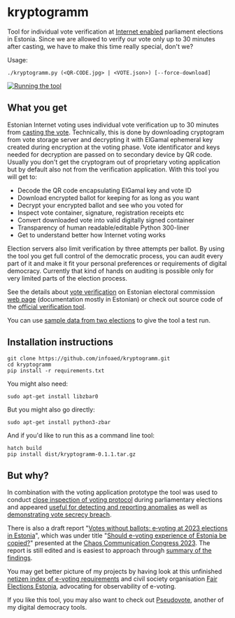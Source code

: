 # kryptogramm

Tool for individual vote verification at [Internet enabled](https://github.com/vvk-ehk/ivxv) parliament elections in Estonia. Since we are allowed to verify our vote only up to 30 minutes after casting, we have to make this time really special, don't we?

Usage:

```
./kryptogramm.py (<QR-CODE.jpg> | <VOTE.json>) [--force-download]
```

[![Running the tool](https://img.youtube.com/vi/JX2NiK_p6wo/0.jpg)](https://www.youtube.com/watch?v=JX2NiK_p6wo)

## What you get

Estonian Internet voting uses individual vote verification up to 30 minutes from [casting the vote](https://youtu.be/GuKiJKL4WdI). Technically, this is done by downloading cryptogram from vote storage server and decrypting it with ElGamal ephemeral key created during encryption at the voting phase. Vote identificator and keys needed for decryption are passed on to secondary device by QR code. Usually you don't get the cryptogram out of proprietary voting application but by default also not from the verification application. With this tool you will get to:

* Decode the QR code encapsulating ElGamal key and vote ID
* Download encrypted ballot for keeping for as long as you want
* Decrypt your encrypted ballot and see who you voted for
* Inspect vote container, signature, registration receipts etc
* Convert downloaded vote into valid digitally signed container
* Transparency of human readable/editable Python 300-liner
* Get to understand better how Internet voting works

Election servers also limit verification by three attempts per ballot. By using the tool you get full control of the democratic process, you can audit every part of it and make it fit your personal preferences or requirements of digital democracy. Currently that kind of hands on auditing is possible only for very limited parts of the election process.

See the details about [vote verification](https://www.valimised.ee/en/internet-voting/guidelines/checking-i-vote) on Estonian electoral commission [web page](https://www.valimised.ee/en/internet-voting/documents-about-internet-voting) (documentation mostly in Estonian) or check out source code of the [official verification tool](https://github.com/vvk-ehk/ivotingverification).

You can use [sample data from two elections](data) to give the tool a test run.

## Installation instructions

```
git clone https://github.com/infoaed/kryptogramm.git
cd kryptogramm
pip install -r requirements.txt
```

You might also need:

```
sudo apt-get install libzbar0
```

But you might also go directly:

```
sudo apt-get install python3-zbar
```

And if you'd like to run this as a command line tool:

```
hatch build
pip install dist/kryptogramm-0.1.1.tar.gz
```
## But why?

In combination with the voting application prototype the tool was used to conduct [close inspection of voting protocol](https://gafgaf.infoaed.ee/en/posts/perils-of-electronic-voting/#independent-vote-verification-tool) during parliamentary elections and appeared [useful for detecting and reporting anomalies](https://infoaed.ee/ballot2023) as well as [demonstrating vote secrecy breach](https://infoaed.ee/proof2023).

There is also a draft report "[Votes without ballots: e‑voting at 2023 elections in Estonia](https://gafgaf.infoaed.ee/en/posts/votes-without-ballots/)", which was under title "[Should e-voting experience of Estonia be copied?](https://media.ccc.de/v/37c3-12298-should_e-voting_experience_of_estonia_be_copied)" presented at the [Chaos Communication Congress 2023](https://fahrplan.events.ccc.de/congress/2023/fahrplan/events/12298.html). The report is still edited and is easiest to approach through [summary of the findings](https://infoaed.ee/findings2023/).

You may get better picture of my projects by having look at this unfinished [netizen index of e-voting requirements](https://debriif.infoaed.ee/docs/draft-list/) and civil society organisation [Fair Elections Estonia](https://ausadvalimised.ee/en/), advocating for observability of e-voting.

If you like this tool, you may also want to check out [Pseudovote](https://github.com/infoaed/pseudovote), another of my digital democracy tools.
